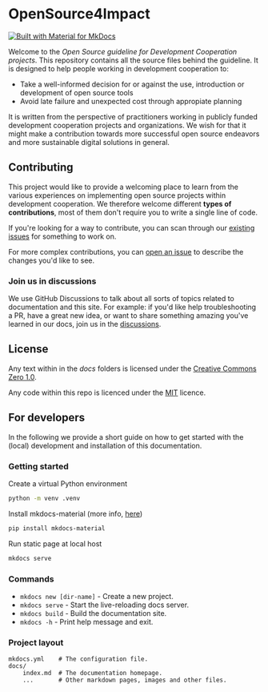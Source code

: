 # OpenSource4Impact

[![Built with Material for MkDocs](https://img.shields.io/badge/Material_for_MkDocs-526CFE?style=for-the-badge&logo=MaterialForMkDocs&logoColor=white)](https://squidfunk.github.io/mkdocs-material/)


Welcome to the *Open Source guideline for Development Cooperation projects*. This repository contains all the source files behind the guideline. It is designed to help people working in development cooperation to:

  - Take a well-informed decision for or against the use, introduction or development of open source tools 
  - Avoid late failure and unexpected cost through appropiate planning

It is written from the perspective of practitioners working in publicly funded development cooperation projects and organizations. We wish for that it might make a contribution towards more successful open source endeavors and more sustainable digital solutions in general.

## Contributing

This project would like to provide a welcoming place to learn from the various experiences on implementing open source projects within development cooperation. We therefore welcome different **types of contributions**, most of them don't require you to write a single line of code.

If you're looking for a way to contribute, you can scan through our [existing issues](https://github.com/GFA-DIU/GFA-DIU.github.io/issues) for something to work on. 

For more complex contributions, you can [open an issue](https://github.com/GFA-DIU/GFA-DIU.github.io/issues) to describe the changes you'd like to see.


### Join us in discussions

We use GitHub Discussions to talk about all sorts of topics related to documentation and this site. For example: if you'd like help troubleshooting a PR, have a great new idea, or want to share something amazing you've learned in our docs, join us in the [discussions](https://github.com/GFA-DIU/GFA-DIU.github.io/issues).

## License

Any text within in the *docs* folders is  licensed under the [Creative Commons Zero 1.0](https://creativecommons.org/publicdomain/zero/1.0/).

Any code within this repo is licenced under the [MIT](LICENSE-CODE) licence.


## For developers

In the following we provide a short guide on how to get started with the (local) development and installation of this documentation.

### Getting started
Create a virtual Python environment
```Bash
python -m venv .venv
```

Install mkdocs-material (more info, [here](https://squidfunk.github.io/mkdocs-material/getting-started/))
```Bash
pip install mkdocs-material
```

Run static page at local host
```Bash
mkdocs serve
```

### Commands

* `mkdocs new [dir-name]` - Create a new project.
* `mkdocs serve` - Start the live-reloading docs server.
* `mkdocs build` - Build the documentation site.
* `mkdocs -h` - Print help message and exit.

### Project layout

    mkdocs.yml    # The configuration file.
    docs/
        index.md  # The documentation homepage.
        ...       # Other markdown pages, images and other files.
